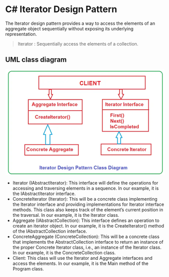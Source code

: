 # C# Iterator Design Pattern
The Iterator design pattern provides a way to access the elements of an aggregate object sequentially without exposing its underlying representation. <br>
>Iterator : Sequentially access the elements of a collection.<br>

## UML class diagram
![UML or Class Diagram ](Iterator_UML.webp)

* Iterator (IAbstractIterator): This interface will define the operations for accessing and traversing elements in a sequence. In our example, it is the IAbstractIterator interface.
* ConcreteIterator (Iterator): This will be a concrete class implementing the Iterator interface and providing implementations for Iterator interface methods. This class also keeps track of the element’s current position in the traversal. In our example, it is the Iterator class.
* Aggregate (IAbstractCollection): This interface defines an operation to create an iterator object. In our example, it is the CreateIterator() method of the IAbstractCollection interface.
* ConcreteAggregate (ConcreteCollection): This will be a concrete class that implements the AbstractCollection interface to return an instance of the proper Concrete Iterator class, i.e., an instance of the Iterator class. In our example, it is the ConcreteCollection class.
* Client: This class will use the Iterator and Aggregate interfaces and access the elements. In our example, it is the Main method of the Program class.

